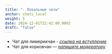 ```yaml
---
title: "- Локальные чаты"
anchor: chats_local
weight: 5
date: 2024-12-01T22:42:00.000Z
draft: "false"
---
```

- Чат для лимерикчан - [_ссылка на вступление_](https://t.me/lmkgang)
- Чат для корковчан — [_напишите модератору_](https://t.me/Triasteran)
